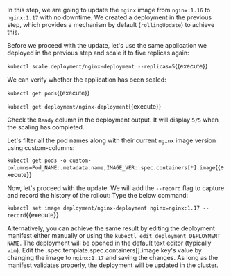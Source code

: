 In this step, we are going to update the `nginx` image from `nginx:1.16` to `nginx:1.17` with no downtime. We created a deployment in the previous step, which provides a mechanism by default (`rollingUpdate`) to achieve this.

Before we proceed with the update, let's use the same application we deployed in the previous step and scale it to five replicas again:

`kubectl scale deployment/nginx-deployment --replicas=5`{{execute}}

We can verify whether the application has been scaled:

`kubectl get pods`{{execute}}

`kubectl get deployment/nginx-deployment`{{execute}}

Check the `Ready` column in the deployment output. It will display `5/5` when the scaling has completed.

Let's filter all the pod names along with their current `nginx` image version using custom-columns:

`kubectl get pods -o custom-columns=Pod_NAME:.metadata.name,IMAGE_VER:.spec.containers[*].image`{{execute}}

Now, let's proceed with the update. We will add the `--record` flag to capture and record the history of the rollout: Type the below command:

`kubectl set image deployment/nginx-deployment nginx=nginx:1.17 --record`{{execute}}

Alternatively, you can achieve the same result by editing the deployment manifest either manually or using the `kubectl edit deployment DEPLOYMENT NAME`.  The deployment will be opened in the default text editor (typically `vim`). Edit the  .spec.template.spec.containers[].image key's value by changing the image to `nginx:1.17` and saving the changes.  As long as the manifest validates properly, the deployment will be updated in the cluster.


